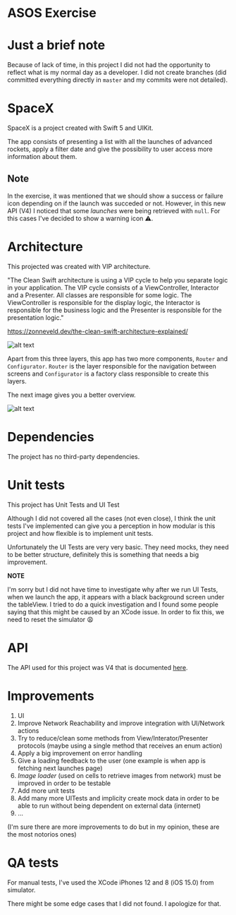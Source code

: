 # ASOS Exercise

# Just a brief note
Because of lack of time, in this project I did not had the opportunity to reflect what is my normal day as a developer.
I did not create branches (did committed everything directly in `master` and my commits were not detailed).

# SpaceX
SpaceX is a project created with Swift 5 and UIKit.

The app consists of presenting a list with all the launches of advanced rockets, apply a filter date and give the possibility to user access more information about them.

## Note

In the exercise, it was mentioned that we should show a success or failure icon depending on if the launch was succeded or not. However, in this new API (V4) I noticed that some *launches* were being retrieved with `null`. For this cases I've decided to show a warning icon ⚠️.

# Architecture
This projected was created with VIP architecture.

"The Clean Swift architecture is using a VIP cycle to help you separate logic in your application. The VIP cycle consists of a ViewController, Interactor and a Presenter. All classes are responsible for some logic. The ViewController is responsible for the display logic, the Interactor is responsible for the business logic and the Presenter is responsible for the presentation logic."

https://zonneveld.dev/the-clean-swift-architecture-explained/

![alt text](https://zonneveld.dev/wp-content/uploads/2019/05/VIP-CleanSwift-cycle.png)

Apart from this three layers, this app has two more components, `Router` and `Configurator`. `Router` is the layer responsible for the navigation between screens and `Configurator` is a factory class responsible to create this layers.

The next image gives you a better overview.

![alt text](https://miro.medium.com/max/1400/1*eSER5qbVsRS4snwmVp64Tg.png)

# Dependencies
The project has no third-party dependencies.

# Unit tests
This project has Unit Tests and UI Test

Although I did not covered all the cases (not even close), I think the unit tests I've implemented can give you a perception in how modular is this project and how flexible is to implement unit tests.

Unfortunately the UI Tests are very very basic. They need mocks, they need to be better structure, definitely this is something that needs a big improvement.


**NOTE**

I'm sorry but I did not have time to investigate why after we run UI Tests, when we launch the app, it appears with a black background screen under the tableView. I tried to do a quick investigation and I found some people saying that this might be caused by an XCode issue.
In order to fix this, we need to reset the simulator 😩

# API
The API used for this project was V4 that is documented [here](https://github.com/r-spacex/SpaceX-API/tree/master/docs#rspacex-api-docs).

# Improvements
1. UI
2. Improve Network Reachability and improve integration with UI/Network actions
3. Try to reduce/clean some methods from View/Interator/Presenter protocols (maybe using a single method that receives an enum action)
4. Apply a big improvement on error handling
5. Give a loading feedback to the user (one example is when app is fetching next launches page)
6. *Image loader* (used on cells to retrieve images from network) must be improved in order to be testable
7. Add more unit tests
8. Add many more UITests and implicity create mock data in order to be able to run without being dependent on external data (internet)
9. ...

(I'm sure there are more improvements to do but in my opinion, these are the most notorios ones)

# QA tests
For manual tests, I've used the XCode iPhones 12 and 8 (iOS 15.0) from simulator.

There might be some edge cases that I did not found. I apologize for that.
